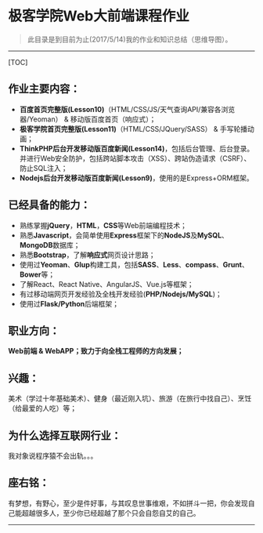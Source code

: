 # 极客学院Web大前端课程作业

> 此目录是到目前为止(2017/5/14)我的作业和知识总结（思维导图）。


-------------------

[TOC]
 
 

作业主要内容：
-------

 - **百度首页完整版(Lesson10)**（HTML/CSS/JS/天气查询API/兼容各浏览器/Yeoman） & 移动版百度首页（响应式）；
 - **极客学院首页完整版(Lesson11)**（HTML/CSS/JQuery/SASS） & 手写轮播动画；
 - **ThinkPHP后台开发移动版百度新闻(Lesson14)**，包括后台管理、后台登录。并进行Web安全防护，包括跨站脚本攻击（XSS）、跨站伪造请求（CSRF）、防止SQL注入；
 - **Nodejs后台开发移动版百度新闻(Lesson9)**，使用的是Express+ORM框架。


已经具备的能力：
--------

 - 熟练掌握**jQuery**，**HTML**，**CSS**等Web前端编程技术；
 - 熟悉**Javascript**，会简单使用**Express**框架下的**NodeJS**及**MySQL**、**MongoDB**数据库；
 - 熟悉**Bootstrap**，了解**响应式**网页设计思路；
 - 使用过**Yeoman**、**Glup**构建工具，包括**SASS**、**Less**、**compass**、**Grunt**、**Bower**等；
 - 了解React、React Native、AngularJS、Vue.js等框架；
 - 有过移动端网页开发经验及全栈开发经验(**PHP/Nodejs/MySQL**)；
 - 使用过**Flask/Python**后端框架；

职业方向：
-----

**Web前端 & WebAPP；致力于向全栈工程师的方向发展；**

兴趣：
---

美术（学过十年基础美术）、健身（最近刚入坑）、旅游（在旅行中找自己）、烹饪（给最爱的人吃）等；

为什么选择互联网行业：
-----------

我对象说程序猿不会出轨。。。

座右铭：
----

有梦想，有野心，至少是件好事，与其叹息世事维艰，不如拼斗一把，你会发现自己能超越很多人，至少你已经超越了那个只会自怨自艾的自己。

----------
